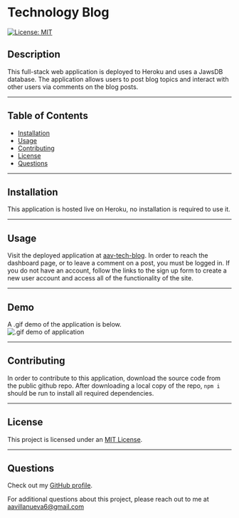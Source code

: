 # Technology Blog

[![License: MIT](https://img.shields.io/badge/License-MIT-yellow.svg)](https://opensource.org/licenses/MIT)

## Description

This full-stack web application is deployed to Heroku and uses a JawsDB database. The application allows users to post blog topics and interact with other users via comments on the blog posts.

---

## Table of Contents

- [Installation](#installation)
- [Usage](#usage)
- [Contributing](#contributing)
- [License](#license)
- [Questions](#questions)

---

## Installation

This application is hosted live on Heroku, no installation is required to use it.

---

## Usage

Visit the deployed application at [aav-tech-blog](https://aav-tech-blog.herokuapp.com/). In order to reach the dashboard page, or to leave a comment on a post, you must be logged in. If you do not have an account, follow the links to the sign up form to create a new user account and access all of the functionality of the site.

---

## Demo

A .gif demo of the application is below.  
![.gif demo of application](/assets/images/techBlogDemo.gif)

---

## Contributing

In order to contribute to this application, download the source code from the public github repo. After downloading a local copy of the repo, `npm i` should be run to install all required dependencies.

---

## License

This project is licensed under an [MIT License](https://opensource.org/licenses/MIT).

---

## Questions

Check out my [GitHub profile](https://github.com/aavillanueva6).

For additional questions about this project, please reach out to me at <aavillanueva6@gmail.com>
